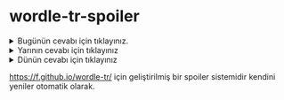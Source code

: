 # wordle-tr-spoiler

<details>
  <summary>Bugünün cevabı için tıklayınız.</summary>
  <br>
    <b> girdi </b>
</details>

<details>
  <summary>Yarının cevabı için tıklayınız</summary>
  <br>
   <b> hamse </b>
</details>

<details>
  <summary>Dünün cevabı için tıklayınız </summary>
  <br>
  <b> eskiz </b>
</details>

https://f.github.io/wordle-tr/ için geliştirilmiş bir spoiler sistemidir kendini yeniler otomatik olarak.

